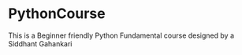 # PythonCourse
This is a Beginner friendly Python Fundamental course designed by a Siddhant Gahankari


